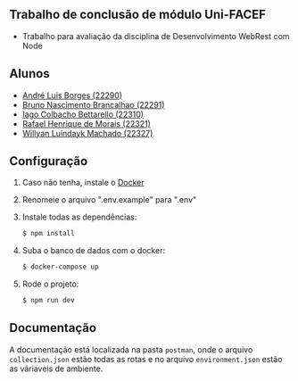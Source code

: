 ## Trabalho de conclusão de módulo Uni-FACEF

- Trabalho para avaliação da disciplina de Desenvolvimento WebRest com Node

## Alunos

- [André Luis Borges (22290)](https://github.com/Andre-Borges)
- [Bruno Nascimento Brancalhao (22291)](https://github.com/brunobrancalhao)
- [Iago Colbacho Bettarello (22310)](https://github.com/bettarelloiago)
- [Rafael Henrique de Morais (22321)](https://github.com/rhMorais)
- [Willyan Luindayk Machado (22327)](https://github.com/luindayk)

## Configuração

1. Caso não tenha, instale o [Docker](https://www.docker.com/get-started)

2. Renomeie o arquivo ".env.example" para ".env"

3. Instale todas as dependências:

	```sh
	$ npm install
	```

4. Suba o banco de dados com o docker:

	```sh
	$ docker-compose up
	```

5. Rode o projeto:

	```sh
	$ npm run dev
	```

## Documentação

A documentação está localizada na pasta `postman`, onde o arquivo `collection.json` estão todas as rotas e no arquivo `environment.json` estão as váriaveis de ambiente.